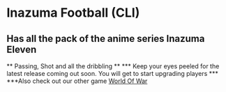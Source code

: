 # Inazuma Football (CLI)
## Has all the pack of the anime series Inazuma Eleven
** Passing, Shot and all the dribbling **
*** Keep your eyes peeled for the latest release coming out soon. You will get to start upgrading players ***
***Also check out our other game [World Of War](War-Game)
